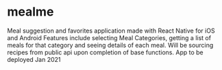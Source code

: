 # mealme
Meal suggestion and favorites application made with React Native for iOS and Android
Features include selecting Meal Categories, getting a list of meals for that category and seeing details of each meal.
Will be sourcing recipes from public api upon completion of base functions.
App to be deployed Jan 2021
